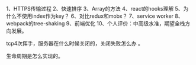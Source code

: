 1、HTTPS传输过程
2、快速排序
3、Array的方法
4、react的hooks理解
5、为什么不使用index作为key？ 
6、对比redux和mobx？ 
7、service worker
8、webpack的tree-shaking
9、前端优化
10、个人评价：中高级水准，期望全栈方向发展。 


tcp4次挥手，服务器在什么时候关闭的，关闭失败怎么办 。 

生命周期是怎么实现的。
